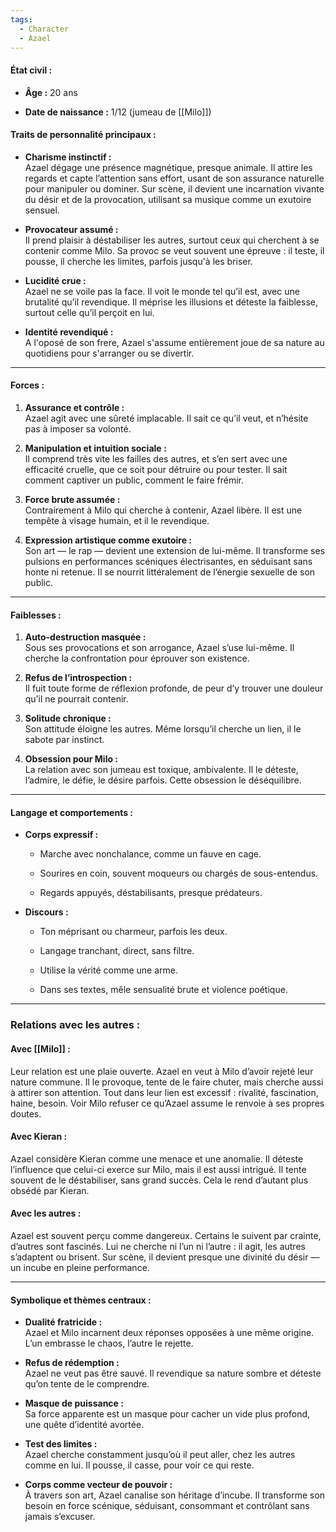 ```yaml
---
tags:
  - Character
  - Azael
---
```

#### **État civil :**

- **Âge :** 20 ans
    
- **Date de naissance :** 1/12 (jumeau de [[Milo]])
    
#### **Traits de personnalité principaux :**

- **Charisme instinctif :**  
    Azael dégage une présence magnétique, presque animale. Il attire les regards et capte l’attention sans effort, usant de son assurance naturelle pour manipuler ou dominer. Sur scène, il devient une incarnation vivante du désir et de la provocation, utilisant sa musique comme un exutoire sensuel.
    
- **Provocateur assumé :**  
    Il prend plaisir à déstabiliser les autres, surtout ceux qui cherchent à se contenir comme Milo. Sa provoc se veut souvent une épreuve : il teste, il pousse, il cherche les limites, parfois jusqu'à les briser.
    
- **Lucidité crue :**  
    Azael ne se voile pas la face. Il voit le monde tel qu’il est, avec une brutalité qu’il revendique. Il méprise les illusions et déteste la faiblesse, surtout celle qu’il perçoit en lui.
    
- **Identité revendiqué :**  
	A l'oposé de son frere, Azael s'assume entièrement joue de sa nature au quotidiens pour s'arranger ou se divertir.
    

---

#### **Forces :**

1. **Assurance et contrôle :**  
    Azael agit avec une sûreté implacable. Il sait ce qu’il veut, et n’hésite pas à imposer sa volonté.
    
2. **Manipulation et intuition sociale :**  
    Il comprend très vite les failles des autres, et s’en sert avec une efficacité cruelle, que ce soit pour détruire ou pour tester. Il sait comment captiver un public, comment le faire frémir.
    
3. **Force brute assumée :**  
    Contrairement à Milo qui cherche à contenir, Azael libère. Il est une tempête à visage humain, et il le revendique.
    
4. **Expression artistique comme exutoire :**  
    Son art — le rap — devient une extension de lui-même. Il transforme ses pulsions en performances scéniques électrisantes, en séduisant sans honte ni retenue. Il se nourrit littéralement de l’énergie sexuelle de son public.
    

---

#### **Faiblesses :**

1. **Auto-destruction masquée :**  
    Sous ses provocations et son arrogance, Azael s’use lui-même. Il cherche la confrontation pour éprouver son existence.
    
2. **Refus de l’introspection :**  
    Il fuit toute forme de réflexion profonde, de peur d’y trouver une douleur qu’il ne pourrait contenir.
    
3. **Solitude chronique :**  
    Son attitude éloigne les autres. Même lorsqu’il cherche un lien, il le sabote par instinct.
    
4. **Obsession pour Milo :**  
    La relation avec son jumeau est toxique, ambivalente. Il le déteste, l’admire, le défie, le désire parfois. Cette obsession le déséquilibre.
    

---

#### **Langage et comportements :**

- **Corps expressif :**
    
    - Marche avec nonchalance, comme un fauve en cage.
        
    - Sourires en coin, souvent moqueurs ou chargés de sous-entendus.
        
    - Regards appuyés, déstabilisants, presque prédateurs.
        
- **Discours :**
    
    - Ton méprisant ou charmeur, parfois les deux.
        
    - Langage tranchant, direct, sans filtre.
        
    - Utilise la vérité comme une arme.
        
    - Dans ses textes, mêle sensualité brute et violence poétique.
        

---

### **Relations avec les autres :**

#### **Avec [[Milo]] :**

Leur relation est une plaie ouverte. Azael en veut à Milo d’avoir rejeté leur nature commune. Il le provoque, tente de le faire chuter, mais cherche aussi à attirer son attention. Tout dans leur lien est excessif : rivalité, fascination, haine, besoin. Voir Milo refuser ce qu’Azael assume le renvoie à ses propres doutes.

#### **Avec Kieran :**

Azael considère Kieran comme une menace et une anomalie. Il déteste l’influence que celui-ci exerce sur Milo, mais il est aussi intrigué. Il tente souvent de le déstabiliser, sans grand succès. Cela le rend d’autant plus obsédé par Kieran.

#### **Avec les autres :**

Azael est souvent perçu comme dangereux. Certains le suivent par crainte, d’autres sont fascinés. Lui ne cherche ni l’un ni l’autre : il agit, les autres s’adaptent ou brisent. Sur scène, il devient presque une divinité du désir — un incube en pleine performance.

---

#### **Symbolique et thèmes centraux :**

- **Dualité fratricide :**  
    Azael et Milo incarnent deux réponses opposées à une même origine. L’un embrasse le chaos, l’autre le rejette.
    
- **Refus de rédemption :**  
    Azael ne veut pas être sauvé. Il revendique sa nature sombre et déteste qu’on tente de le comprendre.
    
- **Masque de puissance :**  
    Sa force apparente est un masque pour cacher un vide plus profond, une quête d’identité avortée.
    
- **Test des limites :**  
    Azael cherche constamment jusqu’où il peut aller, chez les autres comme en lui. Il pousse, il casse, pour voir ce qui reste.
    
- **Corps comme vecteur de pouvoir :**  
    À travers son art, Azael canalise son héritage d’incube. Il transforme son besoin en force scénique, séduisant, consommant et contrôlant sans jamais s’excuser.